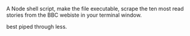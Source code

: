 A Node shell script, make the file executable,
scrape the ten most read stories from the BBC webiste
in your terminal window.

best piped through less.